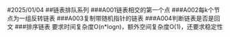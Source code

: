 #2025/01/04
##链表排队系列
###A001链表相交的第一个点
###A002每k个节点为一组反转链表
###A003复制带随机指针的链表
###A004判断链表是否是回文
###排序链表 要求时间复杂度O(n*logn)，额外空间复杂度O(1)，还要求稳定性
###